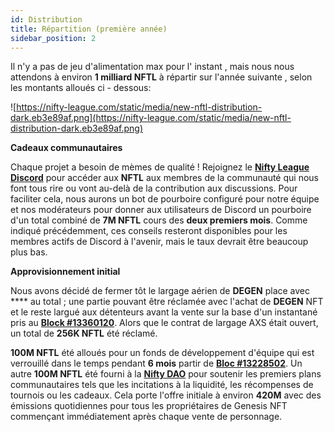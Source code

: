 ```yaml
---
id: Distribution
title: Répartition (première année)
sidebar_position: 2
---
```


Il n'y a pas de jeu d'alimentation max pour l' instant , mais nous nous attendons à environ **1 milliard NFTL** à répartir sur l'année suivante , selon les montants alloués ci - dessous:

![https://nifty-league.com/static/media/new-nftl-distribution-dark.eb3e89af.png](https://nifty-league.com/static/media/new-nftl-distribution-dark.eb3e89af.png)

**Cadeaux communautaires**

Chaque projet a besoin de mèmes de qualité ! Rejoignez le **[Nifty League Discord](https://discord.gg/niftyleague)** pour accéder aux **NFTL** aux membres de la communauté qui nous font tous rire ou vont au-delà de la contribution aux discussions. Pour faciliter cela, nous aurons un bot de pourboire configuré pour notre équipe et nos modérateurs pour donner aux utilisateurs de Discord un pourboire d'un total combiné de **7M NFTL** cours des **deux premiers mois**. Comme indiqué précédemment, ces conseils resteront disponibles pour les membres actifs de Discord à l'avenir, mais le taux devrait être beaucoup plus bas.

**Approvisionnement initial**

Nous avons décidé de fermer tôt le largage aérien de **DEGEN** place avec **** au total ; une partie pouvant être réclamée avec l'achat de **DEGEN** NFT et le reste largué aux détenteurs avant la vente sur la base d'un instantané pris au **[Block #13360120](https://etherscan.io/block/13360120)**. Alors que le contrat de largage AXS était ouvert, un total de **256K NFTL** été réclamé.

**100M NFTL** été alloués pour un fonds de développement d'équipe qui est verrouillé dans le temps pendant **6 mois** partir de **[Bloc #13228502](https://etherscan.io/tx/0x3649b00464903b78608f8de9308aec339ecd7446f1dc2de26a9913d2d5468ecf)**. Un autre **100M NFTL** été fourni à la **[Nifty DAO](https://etherscan.io/address/0xd06ae6fb7eade890f3e295d69a6679380c9456c1)** pour soutenir les premiers plans communautaires tels que les incitations à la liquidité, les récompenses de tournois ou les cadeaux. Cela porte l'offre initiale à environ **420M** avec des émissions quotidiennes pour tous les propriétaires de Genesis NFT commençant immédiatement après chaque vente de personnage.
